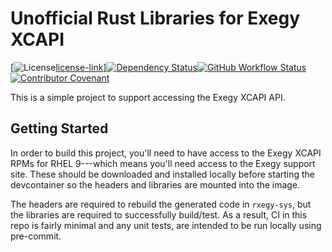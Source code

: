 # Unofficial Rust Libraries for Exegy XCAPI

[![License][license-image][license-link]]<!--
-->[![Dependency Status][deps-image]][deps-link]<!--
-->[![GitHub Workflow Status][gha-image]][gha-link]<!--
-->[![Contributor Covenant][conduct-image]][conduct-link]

This is a simple project to support accessing the Exegy XCAPI API.

## Getting Started

In order to build this project, you'll need to have access to the Exegy XCAPI RPMs for RHEL 9---which means you'll need access to the Exegy support site. These should be downloaded and installed locally before starting the devcontainer so the headers and libraries are mounted into the image.

The headers are required to rebuild the generated code in `rxegy-sys`, but the libraries are required to successfully build/test. As a result, CI in this repo is fairly minimal and any unit tests, are intended to be run locally using pre-commit.

[license-image]: https://img.shields.io/crates/l/rxegy?style=flat-square
[license-link]: LICENSE
[deps-image]: https://deps.rs/repo/github/rxegy/status.svg?style=flat-square
[deps-link]: https://deps.rs/repo/github/rxegy
[gha-image]: https://img.shields.io/github/actions/workflow/status/jcape/rxegy/ci.yaml?branch=main&style=flat-square
[gha-link]: https://github.com/jcape/rxegy/actions/workflows/ci.yaml?query=branch%3Amain
[conduct-image]: https://img.shields.io/badge/Contributor%20Covenant-2.1-4baaaa.svg?style=flat-square
[conduct-link]: CODE_OF_CONDUCT.md
